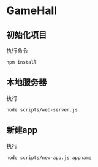 GameHall
============

## 初始化项目

执行命令

    npm install


## 本地服务器

执行

    node scripts/web-server.js

## 新建app

执行
  
    node scripts/new-app.js appname
